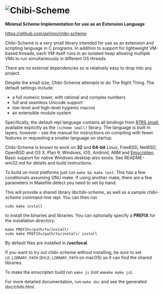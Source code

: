 # ![Chibi-Scheme](https://goo.gl/ZDtn4q)

**Minimal Scheme Implementation for use as an Extension Language**

https://github.com/ashinn/chibi-scheme

Chibi-Scheme is a very small library intended for use as an extension
and scripting language in C programs.  In addition to support for
lightweight VM-based threads, each VM itself runs in an isolated heap
allowing multiple VMs to run simultaneously in different OS threads.

There are no external dependencies so is relatively easy to drop into
any project.

Despite the small size, Chibi-Scheme attempts to do The Right Thing.
The default settings include:

* a full numeric tower, with rational and complex numbers
* full and seamless Unicode support
* low-level and high-level hygienic macros
* an extensible module system

Specifically, the default repl language contains all bindings from
[R7RS small](https://small.r7rs.org/), available explicitly as the
`(scheme small)` library.  The language is built in layers, however -
see the manual for instructions on compiling with fewer features or
requesting a smaller language on startup.

Chibi-Scheme is known to work on **32** and **64-bit** Linux, FreeBSD,
NetBSD, OpenBSD and OS X, Plan 9, Windows, iOS, Android,
ARM and [Emscripten](https://kripken.github.io/emscripten-site).  Basic
support for native Windows desktop also exists. See README-win32.md
for details and build instructions.

To build on most platforms just run `make && make test`.  This has a
few conditionals assuming GNU make.  If using another make, there are
a few parameters in Makefile.detect you need to set by hand.

This will provide a shared library *libchibi-scheme*, as well as a
sample *chibi-scheme* command-line repl.  You can then run

    sudo make install

to install the binaries and libraries.  You can optionally specify a
**PREFIX** for the installation directory:

    make PREFIX=/path/to/install/
    sudo make PREFIX=/path/to/install/ install

By default files are installed in **/usr/local**.

If you want to try out chibi-scheme without installing, be sure to set
`LD_LIBRARY_PATH` (`DYLD_LIBRARY_PATH` on macOS) so it can find the
shared libraries.

To make the emscripten build run `make js` (_not_ `emmake make js`).

For more detailed documentation, run `make doc` and see the generated
*doc/chibi.html*.
